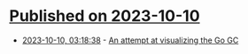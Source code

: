 # [Published on 2023-10-10](index.md)

* [2023-10-10, 03:18:38](https://lobste.rs/s/zlvaia/attempt_at_visualizing_go_gc) - [An attempt at visualizing the Go GC](https://www.aadhav.me/posts/visualizing-the-go-gc/)
